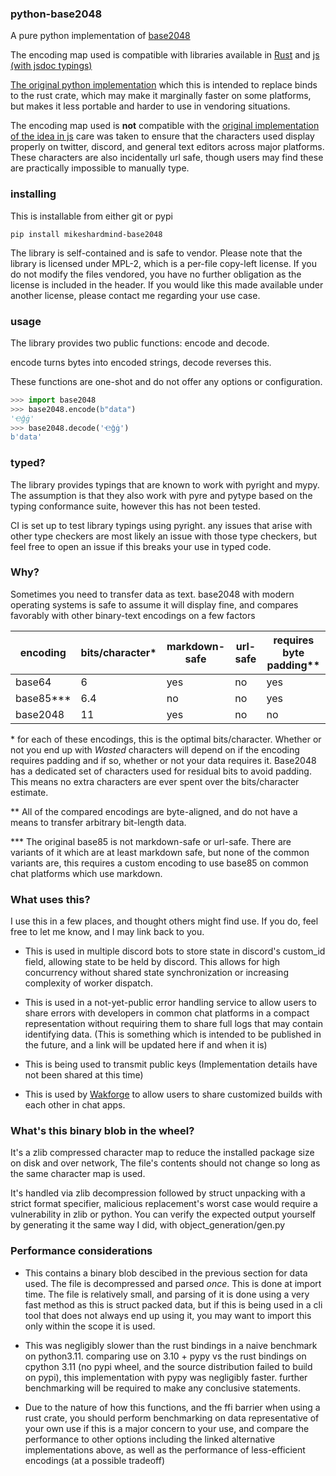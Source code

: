 ### python-base2048

A pure python implementation of [base2048](https://github.com/ionite34/base2048)


The encoding map used is compatible with libraries available in
[Rust](https://github.com/LLFourn/rust-base2048) and
[js (with jsdoc typings)](https://www.npmjs.com/package/@mikeshardmind/base2048)

[The original python implementation](https://github.com/ionite34/base2048) which
this is intended to replace binds to the rust crate, which may make it marginally
faster on some platforms, but makes it less portable
and harder to use in vendoring situations.

The encoding map used is **not** compatible with the
[original implementation of the idea in js](https://github.com/qntm/base2048)
care was taken to ensure that the characters used display properly on
twitter, discord, and general text editors across major platforms.
These characters are also incidentally url safe, though users may find these are
practically impossible to manually type.

### installing

This is installable from either git or pypi

```
pip install mikeshardmind-base2048
```

The library is self-contained and is safe to vendor. Please note that the library
is licensed under MPL-2, which is a per-file copy-left license. If you do not modify
the files vendored, you have no further obligation as the license is included
in the header. If you would like this made available under another license, please
contact me regarding your use case.


### usage

The library provides two public functions: encode and decode.

encode turns bytes into encoded strings, decode reverses this.

These functions are one-shot and do not offer any options or configuration.

```py
>>> import base2048
>>> base2048.encode(b"data")
'Ҽĝġ'
>>> base2048.decode('Ҽĝġ')
b'data'
```


### typed?

The library provides typings that are known to work with pyright and mypy.
The assumption is that they also work with pyre and pytype based on the typing conformance suite,
however this has not been tested.

CI is set up to test library typings using pyright. any issues that arise with other type checkers
are most likely an issue with those type checkers, but feel free to open an issue if this breaks your
use in typed code.

### Why?

Sometimes you need to transfer data as text. base2048 with modern operating systems
is safe to assume it will display fine, and compares favorably with other
binary-text encodings on a few factors


| encoding     | bits/character\* | markdown-safe | url-safe | requires byte padding\*\* |
| ------------ | ---------------- | ------------- | -------- | ------------------------- |
| base64       | 6                | yes           | no       | yes                       |
| base85\*\*\* | 6.4              | no            | no       | yes                       |
| base2048     | 11               | yes           | no       | no                        |


\* for each of these encodings, this is the optimal bits/character. Whether or not
    you end up with *Wasted* characters will depend on if the encoding requires
    padding and if so, whether or not your data requires it.
    Base2048 has a dedicated set of characters used for residual bits to avoid
    padding. This means no extra characters are ever spent over the bits/character
    estimate.

\*\* All of the compared encodings are byte-aligned, and do not have a means to
    transfer arbitrary bit-length data.

\*\*\* The original base85 is not markdown-safe or url-safe. There are variants
    of it which are at least markdown safe, but none of the common variants are,
    this requires a custom encoding to use base85 on common chat
    platforms which use markdown.


### What uses this?

I use this in a few places, and thought others might find use.
If you do, feel free to let me know, and I may link back to you.

- This is used in multiple discord bots to store state in discord's custom_id field,
  allowing state to be held by discord. This allows for high concurrency without
  shared state synchronization or increasing complexity of worker dispatch.

- This is used in a not-yet-public error handling service to allow users to share
  errors with developers in common chat platforms in a compact representation
  without requiring them to share full logs that may contain identifying data.
  (This is something which is intended to be published in the future, and a
  link will be updated here if and when it is)

- This is being used to transmit public keys
  (Implementation details have not been shared at this time)

- This is used by [Wakforge](https://wakforge.org) to allow users to
  share customized builds with each other in chat apps.


### What's this binary blob in the wheel?

It's a zlib compressed character map to reduce the installed package size on disk
and over network, The file's contents should not change so long as the same character map is used.

It's handled via zlib decompression followed by struct unpacking with a strict
format specifier, malicious replacement's worst case would require a vulnerability
in zlib or python. You can verify the expected output yourself by generating it the same
way I did, with object_generation/gen.py


### Performance considerations

- This contains a binary blob descibed in the previous section for data used.
The file is decompressed and parsed *once*. This is done at import time.
The file is relatively small, and parsing of it is done using a very fast method
as this is struct packed data, but if this is being
used in a cli tool that does not always end up using it, you may want to import this
only within the scope it is used.

- This was negligibly slower than the rust bindings in a naive benchmark on python3.11.
comparing use on 3.10 + pypy vs the rust bindings on cpython 3.11
(no pypi wheel, and the source distribution failed to build on pypi),
this implementation with pypy was negligibly faster.
further benchmarking will be required to make any conclusive statements.

- Due to the nature of how this functions, and the ffi barrier when using a rust crate,
you should perform benchmarking on data representative of your own use if this is a
major concern to your use, and compare the performance to other options including the
linked alternative implementations above, as well as the performance of
less-efficient encodings (at a possible tradeoff)